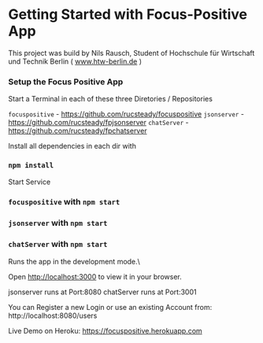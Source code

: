 # Getting Started with Focus-Positive App

This project was build by Nils Rausch, Student of Hochschule für Wirtschaft und Technik Berlin
( www.htw-berlin.de )

### Setup the Focus Positive App

Start a Terminal in each of these three Diretories / Repositories

`focuspositive` - https://github.com/rucsteady/focuspositive
`jsonserver` - https://github.com/rucsteady/fpjsonserver
`chatServer` - https://github.com/rucsteady/fpchatserver

Install all dependencies in each dir with

### `npm install`

Start Service

### `focuspositive` with `npm start`

### `jsonserver` with `npm start`

### `chatServer` with `npm start`

Runs the app in the development mode.\

Open [http://localhost:3000](http://localhost:3000) to view it in your browser.

jsonserver runs at Port:8080
chatServer runs at Port:3001

You can Register a new Login or use an existing Account from: http://localhost:8080/users

Live Demo on Heroku: https://focuspositive.herokuapp.com
